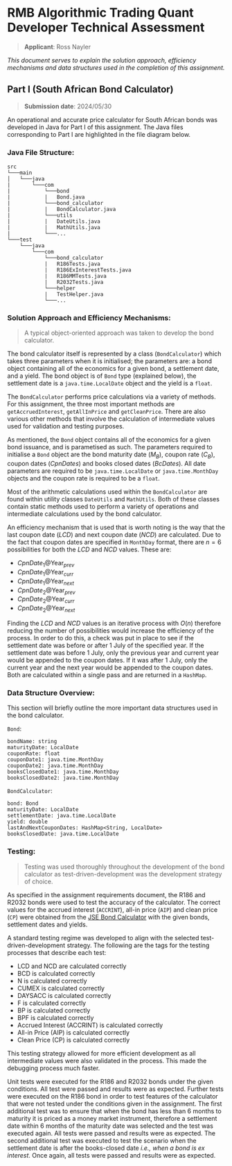 # RMB Algorithmic Trading Quant Developer Technical Assessment

> **Applicant**: Ross Nayler

*This document serves to explain the solution approach, efficiency mechanisms and data structures used in the completion of this assignment.*

## Part I (South African Bond Calculator)

> **Submission date**: 2024/05/30

An operational and accurate price calculator for South African bonds was developed in Java for Part I of this assignment. The Java files corresponding to Part I are highlighted in the file diagram below.

### Java File Structure:

```
src
└───main
│   └───java
|       └───com
|           └───bond
|           |   Bond.java
|           └───bond_calculator
|           |   BondCalculator.java
|           └───utils
|           |   DateUtils.java
|           |   MathUtils.java
|           └───...
└───test
    └───java
        └───com
            └───bond_calculator
            |   R186Tests.java
            |   R186ExInterestTests.java
            |   R186MMTests.java
            |   R2032Tests.java
            └───helper
            |   TestHelper.java
            └───...

```

### Solution Approach and Efficiency Mechanisms:

> A typical object-oriented approach was taken to develop the bond calculator.

The bond calculator itself is represented by a class (`BondCalculator`) which takes three parameters when it is initialised; the parameters are: a bond object  containing all of the economics for a given bond, a settlement date, and a yield. The bond object is of `Bond` type (explained below), the settlement date is a `java.time.LocalDate` object and the yield is a `float`.

The `BondCalculator` performs price calculations via a variety of methods. For this assignment, the three most important methods are `getAccruedInterest`, `getAllInPrice` and `getCleanPrice`. There are also various other methods that involve the calculation of intermediate values used for validation and testing purposes.

As mentioned, the `Bond` object contains all of the economics for a given bond issuance, and is parametised as such. The parameters required to initialise a `Bond` object are the bond maturity date ($M_B$), coupon rate ($C_B$), coupon dates ($CpnDates$) and books closed dates ($BcDates$). All date parameters are required to be `java.time.LocalDate` or `java.time.MonthDay` objects and the coupon rate is required to be a `float`.

Most of the arithmetic calculations used within the `BondCalculator` are found within utility classes `DateUtils` and `MathUtils`. Both of these classes contain static methods used to perform a variety of operations and intermediate calculations used by the bond calculator.

An efficiency mechanism that is used that is worth noting is the way that the last coupon date ($LCD$) and next coupon date ($NCD$) are calculated. Due to the fact that coupon dates are specified in `MonthDay` format, there are $n=6$ possibilities for both the $LCD$ and $NCD$ values. These are:
- $CpnDate_1@\text{Year}_{prev}$
- $CpnDate_1@\text{Year}_{curr}$
- $CpnDate_1@\text{Year}_{next}$
- $CpnDate_2@\text{Year}_{prev}$
- $CpnDate_2@\text{Year}_{curr}$
- $CpnDate_2@\text{Year}_{next}$

Finding the $LCD$ and $NCD$ values is an iterative process with $O(n)$ therefore reducing the number of possibilities would increase the efficiency of the process. In order to do this, a check was put in place to see if the settlement date was before or after 1 July of the specified year. If the settlement date was before 1 July, only the previous year and current year would be appended to the coupon dates. If it was after 1 July, only the current year and the next year would be appended to the coupon dates. Both are calculated within a single pass and are returned in a `HashMap`.

### Data Structure Overview:

This section will briefly outline the more important data structures used in the bond calculator.

`Bond`:
 
    bondName: string
    maturityDate: LocalDate
    couponRate: float 
    couponDate1: java.time.MonthDay
    couponDate2: java.time.MonthDay
    booksClosedDate1: java.time.MonthDay
    booksClosedDate2: java.time.MonthDay

`BondCalculator`:

    bond: Bond
    maturityDate: LocalDate
    settlementDate: java.time.LocalDate 
    yield: double
    lastAndNextCouponDates: HashMap<String, LocalDate>
    booksClosedDate: java.time.LocalDate


### Testing:

> Testing was used thoroughly throughout the development of the bond calculator as test-driven-development was the development strategy of choice.

As specified in the assignment requirements document, the R186 and R2032 bonds were used to test the accuracy of the calculator. The correct values for the accrued interest (`ACCRINT`), all-in price (`AIP`) and clean price (`CP`) were obtained from the [JSE Bond Calculator](https://bondcalculator.jse.co.za/BondSingle.aspx?calc=Spot) with the given bonds, settlement dates and yields.

A standard testing regime was developed to align with the selected test-driven-development strategy. The following are the tags for the testing processes that describe each test:

- LCD and NCD are calculated correctly
- BCD is calculated correctly
- N is calculated correctly
- CUMEX is calculated correctly
- DAYSACC is calculated correctly
- F is calculated correctly
- BP is calculated correctly
- BPF is calculated correctly
- Accrued Interest (ACCRINT) is calculated correctly
- All-in Price (AIP) is calculated correctly
- Clean Price (CP) is calculated correctly

This testing strategy allowed for more efficient development as all intermediate values were also validated in the process. This made the debugging process much faster.

Unit tests were executed for the R186 and R2032 bonds under the given conditions. All test were passed and results were as expected. Further tests were executed on the R186 bond in order to test features of the calculator that were not tested under the conditions given in the assignment. The first additional test was to ensure that when the bond has less than 6 months to maturity it is priced as a money market instrument, therefore a settlement date within 6 months of the maturity date was selected and the test was executed again. All tests were passed and results were as expected. The second additional test was executed to test the scenario when the settlement date is after the books-closed date *i.e., when a bond is ex interest*. Once again, all tests were passed and results were as expected.